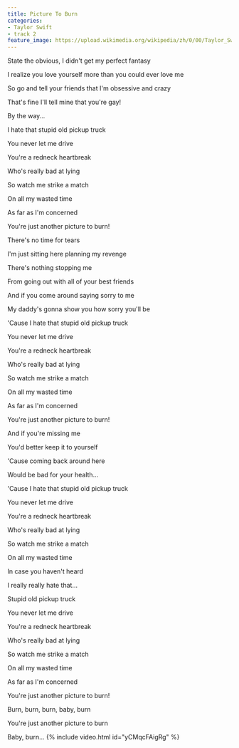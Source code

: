 ```yaml
---
title: Picture To Burn
categories:
- Taylor Swift
- track 2
feature_image: https://upload.wikimedia.org/wikipedia/zh/0/00/Taylor_Swift_album.jpg
--- 
```

State the obvious, I didn't get my perfect fantasy

I realize you love yourself more than you could ever love me

So go and tell your friends that I'm obsessive and crazy

That's fine I'll tell mine that you're gay!

By the way...

I hate that stupid old pickup truck

You never let me drive

You're a redneck heartbreak

Who's really bad at lying

So watch me strike a match

On all my wasted time

As far as I'm concerned

You're just another picture to burn!

There's no time for tears

I'm just sitting here planning my revenge

There's nothing stopping me

From going out with all of your best friends

And if you come around saying sorry to me

My daddy's gonna show you how sorry you'll be

'Cause I hate that stupid old pickup truck

You never let me drive

You're a redneck heartbreak

Who's really bad at lying

So watch me strike a match

On all my wasted time

As far as I'm concerned

You're just another picture to burn!

And if you're missing me

You'd better keep it to yourself

'Cause coming back around here

Would be bad for your health...

'Cause I hate that stupid old pickup truck

You never let me drive

You're a redneck heartbreak

Who's really bad at lying

So watch me strike a match

On all my wasted time

In case you haven't heard

I really really hate that...

Stupid old pickup truck

You never let me drive

You're a redneck heartbreak

Who's really bad at lying

So watch me strike a match

On all my wasted time

As far as I'm concerned

You're just another picture to burn!

Burn, burn, burn, baby, burn

You're just another picture to burn

Baby, burn...
{% include video.html id="yCMqcFAigRg" %}